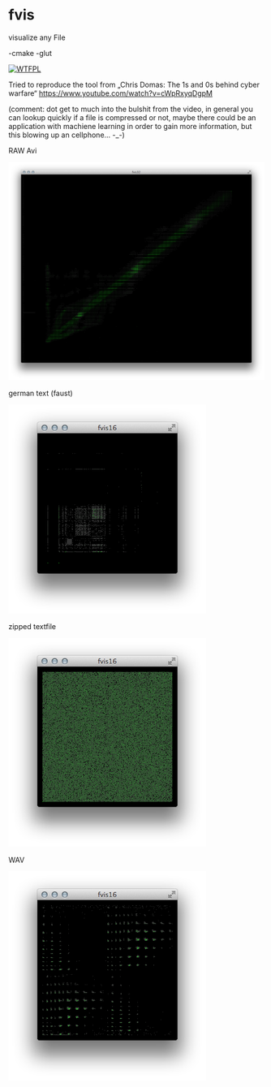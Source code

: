 fvis
====
visualize any File

-cmake
-glut

[![WTFPL](http://www.wtfpl.net/wp-content/uploads/2012/12/wtfpl-badge-4.png)](http://www.wtfpl.net/)

Tried to reproduce the tool from „Chris Domas: The 1s and 0s behind
cyber warfare“
https://www.youtube.com/watch?v=cWpRxyqDgpM

(comment: dot get to much into the bulshit from the video, in general you can lookup quickly if a file is compressed or not, maybe there could be an application with machiene learning in order to gain more information, but this blowing up an cellphone... -_-)

RAW Avi

![alt tag](https://raw.githubusercontent.com/Fredmf/fvis/master/example/raw.png)


german text (faust)

![alt tag](https://raw.githubusercontent.com/Fredmf/fvis/master/example/txt.png)


zipped textfile

![alt tag](https://raw.githubusercontent.com/Fredmf/fvis/master/example/txtzip.png)


WAV

![alt tag](https://raw.githubusercontent.com/Fredmf/fvis/master/example/wav.png)

